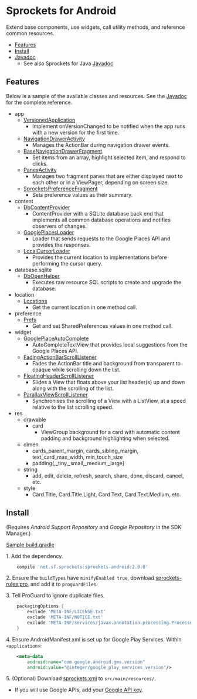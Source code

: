 Sprockets for Android
=====================

Extend base components, use widgets, call utility methods, and reference common resources.

* [Features](#features)
* [Install](#install)
* [Javadoc][1]
    * See also Sprockets for Java [Javadoc][2]

Features
--------

Below is a sample of the available classes and resources. See the [Javadoc][1] for the complete reference.

* app
    * [VersionedApplication][100]
        * Implement onVersionChanged to be notified when the app runs with a new version for the first time.
    * [NavigationDrawerActivity][101]
        * Manages the ActionBar during navigation drawer events.
    * [BaseNavigationDrawerFragment][102]
        * Set items from an array, highlight selected item, and respond to clicks.
    * [PanesActivity][103]
        * Manages two fragment panes that are either displayed next to each other or in a ViewPager, depending on screen size.
    * [SprocketsPreferenceFragment][104]
        * Sets preference values as their summary.
* content
    * [DbContentProvider][200]
        * ContentProvider with a SQLite database back end that implements all common database operations and notifies observers of changes.
    * [GooglePlacesLoader][201]
        * Loader that sends requests to the Google Places API and provides the responses.
    * [LocalCursorLoader][202]
        * Provides the current location to implementations before performing the cursor query.
* database.sqlite
    * [DbOpenHelper][300]
        * Executes raw resource SQL scripts to create and upgrade the database.
* location
    * [Locations][400]
        * Get the current location in one method call.
* preference
    * [Prefs][500]
        * Get and set SharedPreferences values in one method call.
* widget
    * [GooglePlaceAutoComplete][600]
        * AutoCompleteTextView that provides local suggestions from the Google Places API.
    * [FadingActionBarScrollListener][601]
        * Fades the ActionBar title and background from transparent to opaque while scrolling down the list.
    * [FloatingHeaderScrollListener][602]
        * Slides a View that floats above your list header(s) up and down along with the scrolling of the list.
    * [ParallaxViewScrollListener][603]
        * Synchronises the scrolling of a View with a ListView, at a speed relative to the list scrolling speed.
* res
    * drawable
        * card
            * ViewGroup background for a card with automatic content padding and background highlighting when selected.
    * dimen
        * cards_parent_margin, cards_sibling_margin, text_card_max_width, min_touch_size
        * padding{,_tiny,_small,_medium,_large}
    * string
        * add, edit, delete, refresh, search, share, done, discard, cancel, etc.
    * style
        * Card.Title, Card.Title.Light, Card.Text, Card.Text.Medium, etc.

Install
-------

(Requires *Android Support Repository* and *Google Repository* in the SDK Manager.)

[Sample build.gradle](samples/build.gradle)

1\. Add the dependency.

```groovy
    compile 'net.sf.sprockets:sprockets-android:2.0.0'
```

2\. Ensure the `buildTypes` have `minifyEnabled true`, download [sprockets-rules.pro][10], and add it to `proguardFiles`.

3\. Tell ProGuard to ignore duplicate files.

```groovy
    packagingOptions {
        exclude 'META-INF/LICENSE.txt'
        exclude 'META-INF/NOTICE.txt'
        exclude 'META-INF/services/javax.annotation.processing.Processor'
    }
```

4\. Ensure AndroidManifest.xml is set up for Google Play Services. Within `<application>`:

```xml
    <meta-data
        android:name="com.google.android.gms.version"
        android:value="@integer/google_play_services_version"/>
```

5\. (Optional) Download [sprockets.xml][11] to `src/main/resources/`.

* If you will use Google APIs, add your [Google API key][12].

[1]: https://pushbit.github.io/sprockets/android/apidocs/
[2]: https://pushbit.github.io/sprockets/java/apidocs/

[10]: https://raw.githubusercontent.com/pushbit/sprockets/master/android/sprockets/sprockets-rules.pro
[11]: https://raw.githubusercontent.com/pushbit/sprockets/master/java/src/main/resources/net/sf/sprockets/sprockets.xml
[12]: https://console.developers.google.com/

[100]: https://pushbit.github.io/sprockets/android/apidocs/index.html?net/sf/sprockets/app/VersionedApplication.html
[101]: https://pushbit.github.io/sprockets/android/apidocs/index.html?net/sf/sprockets/app/ui/NavigationDrawerActivity.html
[102]: https://pushbit.github.io/sprockets/android/apidocs/index.html?net/sf/sprockets/app/ui/BaseNavigationDrawerFragment.html
[103]: https://pushbit.github.io/sprockets/android/apidocs/index.html?net/sf/sprockets/app/ui/PanesActivity.html
[104]: https://pushbit.github.io/sprockets/android/apidocs/index.html?net/sf/sprockets/app/ui/SprocketsPreferenceFragment.html

[200]: https://pushbit.github.io/sprockets/android/apidocs/index.html?net/sf/sprockets/content/DbContentProvider.html
[201]: https://pushbit.github.io/sprockets/android/apidocs/index.html?net/sf/sprockets/content/GooglePlacesLoader.html
[202]: https://pushbit.github.io/sprockets/android/apidocs/index.html?net/sf/sprockets/content/LocalCursorLoader.html

[300]: https://pushbit.github.io/sprockets/android/apidocs/index.html?net/sf/sprockets/database/sqlite/DbOpenHelper.html

[400]: https://pushbit.github.io/sprockets/android/apidocs/index.html?net/sf/sprockets/location/Locations.html

[500]: https://pushbit.github.io/sprockets/android/apidocs/index.html?net/sf/sprockets/preference/Prefs.html

[600]: https://pushbit.github.io/sprockets/android/apidocs/index.html?net/sf/sprockets/widget/GooglePlaceAutoComplete.html
[601]: https://pushbit.github.io/sprockets/android/apidocs/index.html?net/sf/sprockets/widget/FadingActionBarScrollListener.html
[602]: https://pushbit.github.io/sprockets/android/apidocs/index.html?net/sf/sprockets/widget/FloatingHeaderScrollListener.html
[603]: https://pushbit.github.io/sprockets/android/apidocs/index.html?net/sf/sprockets/widget/ParallaxViewScrollListener.html
